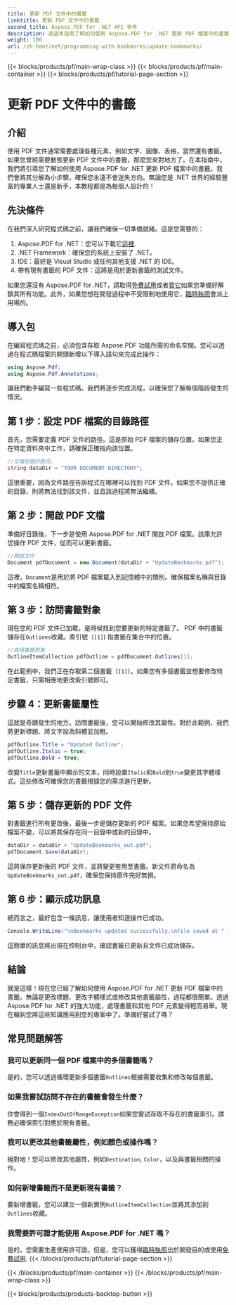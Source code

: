 ```yaml
---
title: 更新 PDF 文件中的書籤
linktitle: 更新 PDF 文件中的書籤
second_title: Aspose.PDF for .NET API 參考
description: 透過本指南了解如何使用 Aspose.PDF for .NET 更新 PDF 檔案中的書籤。非常適合希望有效修改 PDF 書籤的開發人員。
weight: 100
url: /zh-hant/net/programming-with-bookmarks/update-bookmarks/
---
```


{{< blocks/products/pf/main-wrap-class >}}
{{< blocks/products/pf/main-container >}}
{{< blocks/products/pf/tutorial-page-section >}}

# 更新 PDF 文件中的書籤

## 介紹

使用 PDF 文件通常需要處理各種元素，例如文字、圖像、表格，當然還有書籤。如果您曾經需要動態更新 PDF 文件中的書籤，那麼您來對地方了。在本指南中，我們將引導您了解如何使用 Aspose.PDF for .NET 更新 PDF 檔案中的書籤。我們會將其分解為小步驟，確保您永遠不會迷失方向。無論您是 .NET 世界的經驗豐富的專業人士還是新手，本教程都是為每個人設計的！

## 先決條件

在我們深入研究程式碼之前，讓我們確保一切準備就緒。這是您需要的：

1.  Aspose.PDF for .NET：您可以下載它[這裡](https://releases.aspose.com/pdf/net/).
2. .NET Framework：確保您的系統上安裝了 .NET。
3. IDE：最好是 Visual Studio 或任何其他支援 .NET 的 IDE。
4. 帶有現有書籤的 PDF 文件：這將是用於更新書籤的測試文件。

如果您還沒有 Aspose.PDF for .NET，請取得[免費試用](https://releases.aspose.com/)或者[買它](https://purchase.aspose.com/buy)如果您準備好解鎖其所有功能。此外，如果您想在開發過程中不受限制地使用它，[臨時執照](https://purchase.aspose.com/temporary-license/)會派上用場的。

## 導入包

在編寫程式碼之前，必須包含存取 Aspose.PDF 功能所需的命名空間。您可以透過在程式碼檔案的開頭新增以下導入語句來完成此操作：

```csharp
using Aspose.Pdf;
using Aspose.Pdf.Annotations;
```

讓我們動手編寫一些程式碼。我們將逐步完成流程，以確保您了解每個階段發生的情況。

## 第 1 步：設定 PDF 檔案的目錄路徑

首先，您需要定義 PDF 文件的路徑。這是原始 PDF 檔案的儲存位置。如果您正在特定資料夾中工作，請確保正確指向該位置。

```csharp
//文檔目錄的路徑。
string dataDir = "YOUR DOCUMENT DIRECTORY";
```

這很重要，因為文件路徑告訴程式在哪裡可以找到 PDF 文件。如果您不提供正確的目錄，則將無法找到該文件，並且該過程將無法繼續。

## 第 2 步：開啟 PDF 文檔

準備好目錄後，下一步是使用 Aspose.PDF for .NET 開啟 PDF 檔案。該庫允許您操作 PDF 文件，從而可以更新書籤。

```csharp
//開啟文件
Document pdfDocument = new Document(dataDir + "UpdateBookmarks.pdf");
```

這裡，`Document`是用於將 PDF 檔案載入到記憶體中的類別。確保檔案名稱與目錄中的檔案名稱相符。 

## 第 3 步：訪問書籤對象

現在您的 PDF 文件已加載，是時候找到您要更新的特定書籤了。 PDF 中的書籤儲存在`Outlines`收藏。索引號（`[1]`) 指書籤在集合中的位置。

```csharp
//取得書籤對象
OutlineItemCollection pdfOutline = pdfDocument.Outlines[1];
```

在此範例中，我們正在存取第二個書籤（`[1]`）。如果您有多個書籤並想要修改特定書籤，只需相應地更改索引號即可。

## 步驟 4：更新書籤屬性

這就是奇蹟發生的地方。訪問書籤後，您可以開始修改其屬性。對於此範例，我們將更新標題、將文字設為斜體並加粗。

```csharp
pdfOutline.Title = "Updated Outline";
pdfOutline.Italic = true;
pdfOutline.Bold = true;
```

改變`Title`更新書籤中顯示的文本，同時設置`Italic`和`Bold`到`true`變更其字體樣式。這些修改可確保您的書籤根據您的需求進行更新。

## 第 5 步：儲存更新的 PDF 文件

對書籤進行所有更改後，最後一步是儲存更新的 PDF 檔案。如果您希望保持原始檔案不變，可以將其保存在同一目錄中或新的目錄中。

```csharp
dataDir = dataDir + "UpdateBookmarks_out.pdf";
pdfDocument.Save(dataDir);
```

這將保存更新後的 PDF 文件，並將變更套用至書籤。新文件將命名為`UpdateBookmarks_out.pdf`，確保您保持原件完好無損。

## 第 6 步：顯示成功訊息

總而言之，最好包含一條訊息，讓使用者知道操作已成功。

```csharp
Console.WriteLine("\nBookmarks updated successfully.\nFile saved at " + dataDir);
```

這簡單的訊息將出現在控制台中，確認書籤已更新且文件已成功儲存。

## 結論

就是這樣！現在您已經了解如何使用 Aspose.PDF for .NET 更新 PDF 檔案中的書籤。無論是更改標題、更改字體樣式或修改其他書籤屬性，過程都很簡單。透過 Aspose.PDF for .NET 的強大功能，處理書籤和其他 PDF 元素變得輕而易舉。現在輪到您將這些知識應用到您的專案中了。準備好嘗試了嗎？

## 常見問題解答

### 我可以更新同一個 PDF 檔案中的多個書籤嗎？  
是的，您可以透過循環更新多個書籤`Outlines`根據需要收集和修改每個書籤。

### 如果我嘗試訪問不存在的書籤會發生什麼？  
你會得到一個`IndexOutOfRangeException`如果您嘗試存取不存在的書籤索引。請務必確保索引對應於現有書籤。

### 我可以更改其他書籤屬性，例如顏色或操作嗎？  
絕對地！您可以修改其他屬性，例如`Destination`, `Color`，以及與書籤相關的操作。

### 如何新增書籤而不是更新現有書籤？  
要新增書籤，您可以建立一個新實例`OutlineItemCollection`並將其添加到`Outlines`收藏。

### 我需要許可證才能使用 Aspose.PDF for .NET 嗎？  
是的，您需要生產使用許可證。但是，您可以獲得[臨時執照](https://purchase.aspose.com/temporary-license/)出於開發目的或使用[免費試用](https://releases.aspose.com/).
{{< /blocks/products/pf/tutorial-page-section >}}

{{< /blocks/products/pf/main-container >}}
{{< /blocks/products/pf/main-wrap-class >}}

{{< blocks/products/products-backtop-button >}}
